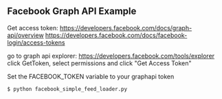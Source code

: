 ## Facebook Graph API Example
Get access token:
    https://developers.facebook.com/docs/graph-api/overview
    https://developers.facebook.com/docs/facebook-login/access-tokens

go to graph api explorer:
    https://developers.facebook.com/tools/explorer
    click GetToken, select permissions and click "Get Access Token"

Set the FACEBOOK_TOKEN variable to your graphapi token

    $ python facebook_simple_feed_loader.py